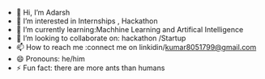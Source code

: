 - 👋 Hi, I’m Adarsh 
- 👀 I’m interested in Internships , Hackathon 
- 🌱 I’m currently learning:Machhine Learning and Artifical Intelligence
- 💞️ I’m looking to collaborate on: hackathon /Startup
- 📫 How to reach me :connect me on linkidin/kumar8051799@gmail.com
- 😄 Pronouns: he/him
- ⚡ Fun fact: there are more ants than humans

<!---
kumaradarshiit/kumaradarshiit is a ✨ special ✨ repository because its `README.md` (this file) appears on your GitHub profile.
You can click the Preview link to take a look at your changes.
--->
